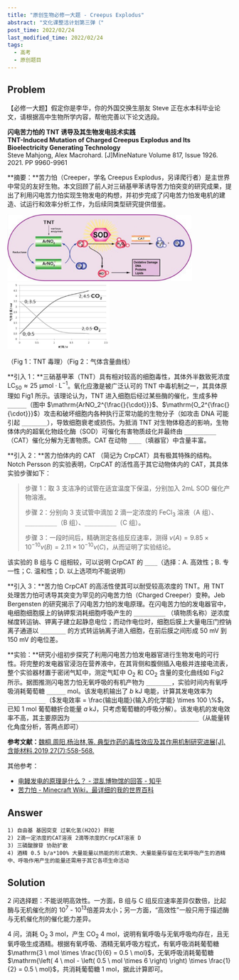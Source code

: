 ```yaml
---
title: "原创生物必修一大题 - Creepus Explodus"
abstract: "文化课整活计划第三弹（"
post_time: 2022/02/24
last_modified_time: 2022/02/24
tags:
  - 高考
  - 原创题目
---
```


## Problem

【必修一大题】假定你是李华，你的外国交换生朋友 Steve 正在水本科毕业论文，请根据高中生物所学内容，帮他完善以下论文选段。

**闪电苦力怕的 TNT 诱导及其生物发电技术实践**  
**TNT-Induced Mutation of Charged Creepus Explodus and Its Bioelectricity Generating Technology**  
Steve Mahjong, Alex Macrohard. [J]MineNature Volume 817, Issue 1926. 2021. PP 9960-9961

**摘要：**苦力怕（Creeper，学名 Creepus Explodus，另译爬行者）是主世界中常见的友好生物。本文回顾了前人对三硝基甲苯诱导苦力怕突变的研究成果，提出了利用闪电苦力怕实现生物发电的构想，并初步完成了闪电苦力怕发电机的建造、试运行和效率分析工作，为后续同类型研究提供借鉴。

<img src="tnt.jpg" style="height: 150px"> <img src="breath.jpg" style="height: 150px">

（Fig 1：TNT 毒理）（Fig 2：气体含量曲线）

**引入 1：**三硝基甲苯（TNT）具有相对较高的细胞毒性，其体外半数致死浓度 $\mathrm{LC_{50}} \approx 25 \ \mathrm{\mu mol \cdot L^{-1}}$​。氧化应激是被广泛认可的 TNT 中毒机制之一，其具体原理如 Fig1 所示。该理论认为，TNT 进入细胞后经过某些酶的催化，生成多种 `______`（图中 $\mathrm{ArNO_2^{\frac{}{\cdot}}}$​、$\mathrm{O_2^{\frac{}{\cdot}}}$​）攻击和破坏细胞内各种执行正常功能的生物分子（如攻击 DNA 可能引起 `________`），导致细胞衰老或损伤。为抵消 TNT 对生物体稳态的影响，生物体体内的超氧化物歧化酶（SOD）可催化有害物质歧化并最终由 `__________`（CAT）催化分解为无害物质。CAT 在动物 `____`（填器官）中含量丰富。

**引入 2：**苦力怕体内的 CAT （简记为 CrpCAT）具有极其特殊的结构。Notch Persson 的实验表明，CrpCAT 的活性高于其它动物体内的 CAT，其具体实验步骤如下：

>步骤 1：取 3 支洁净的试管在适宜温度下保温，分别加入 $2 \mathrm{mL}$​​ SOD 催化产物溶液。
>
>步骤 2：分别向 3 支试管中滴加 2 滴一定浓度的 $\mathrm{FeCl_3}$ 溶液（A 组）、`__________`（B 组）、`__________`（C 组）。
>
>步骤 3：一段时间后，精确测定各组反应速率，测得 $v(A) = 9.85 \times 10^{-10} v(B) = 2.11 \times 10^{-10} v(C)$​，从而证明了实验结论。

该实验的 B 组与 C 组相较，可以说明 CrpCAT 的 `____`（选择：A. 高效性；B. 专一性；C. 温和性；D. 以上选项均不能说明）

**引入 3：**苦力怕 CrpCAT 的高活性使其可以耐受较高浓度的 TNT。用 TNT 处理苦力怕可诱导其突变为罕见的闪电苦力怕（Charged Creeper）变种。Jeb Bergensten 的研究揭示了闪电苦力怕的发电原理。在闪电苦力怕的发电器官中，电细胞细胞膜上的钠钾泵消耗细胞呼吸产生的 `__________` （填物质名称）逆浓度梯度转运钠、钾离子建立起静息电位；而动作电位时，细胞后膜上大量电压门控钠离子通道以 `________` 的方式转运钠离子进入细胞，在前后膜之间形成 $\mathrm{50 \ mV}$ 到 $\mathrm{150 \ mV}$​ 的电位差。

**实验：**研究小组初步探究了利用闪电苦力怕发电器官进行生物发电的可行性。将完整的发电器官浸泡在营养液中，在其背侧和腹侧插入电极并连接电流表，整个实验器材置于密闭气缸中，测定气缸中 $\mathrm{O_2}$​ 和 $\mathrm{CO_2}$​ 含量的变化曲线如 Fig2 所示。据图推测闪电苦力怕无氧呼吸的有机产物为 `________`，实验时间内有氧呼吸消耗葡萄糖 `______` $\mathrm{mol}$​。该发电机输出了 $b \ \mathrm{kJ}$​ 电能，计算其发电效率为 `____________`（$发电效率 = \frac{输出电能}{输入的化学能} \times 100 \%$​，已知 $\mathrm{1 \ mol}$​ 葡萄糖折合能量 $a \ \mathrm{kJ}$​​，只考虑葡萄糖的呼吸分解）。该发电机的发电效率不高，其主要原因为 `________________________________________`（从能量转化角度分析，答两点即可）

**参考文献：**[魏桐,周阳,杨治林,等. 典型炸药的毒性效应及其作用机制研究进展[J]. 含能材料,2019,27(7):558-568.](http://www.energetic-materials.org.cn/hncl/article/html/CJEM2019068)

其他参考：

+ [电鳗发电的原理是什么？ - 混乱博物馆的回答 - 知乎](https://www.zhihu.com/question/19901924/answer/1490619635)
+ [苦力怕 - Minecraft Wiki，最详细的我的世界百科](https://minecraft.fandom.com/zh/wiki/%E8%8B%A6%E5%8A%9B%E6%80%95)

## Answer

```
1) 自由基 基因突变 过氧化氢(H2O2) 肝脏
2) 2滴一定浓度的CAT溶液 2滴等浓度的CrpCAT溶液 D
3) 三磷酸腺苷 协助扩散
4) 酒精 0.5 b/a*100% 大量能量以热能的形式散失、大量能量存留在无氧呼吸产生的酒精中、呼吸作用产生的能量还需用于其它各项生命活动
```

## Solution

2 问选择题：不能说明高效性。一方面，B 组与 C 组反应速率差异仅数倍，比起酶与无机催化剂的 $10^7$​ - $10^{13}$​ 倍差异太小；另一方面，“高效性”一般只用于描述酶与无机催化剂的催化能力差异。

4 问，消耗 $\mathrm{O_2 \ 3 \ mol}$，产生 $\mathrm{CO_2 \ 4 \ mol}$，说明有氧呼吸与无氧呼吸均存在，且无氧呼吸生成酒精。根据有氧呼吸、酒精无氧呼吸方程式，有氧呼吸消耗葡萄糖 $\mathrm{3 \ mol \times \frac{1}{6} = 0.5 \ mol}$，无氧呼吸消耗葡萄糖 $\mathrm{\left( 4 \ mol - \left( 0.5 \ mol \times 6 \right) \right) \times \frac{1}{2} = 0.5 \ mol}$，共消耗葡萄糖 $\mathrm{1 \ mol}$，据此计算即可。
